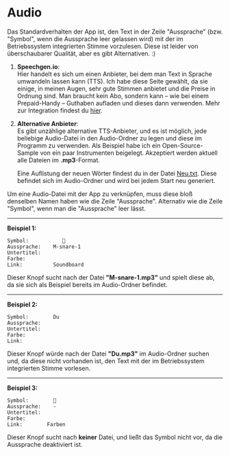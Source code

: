 # Audio

Das Standardverhalten der App ist, den Text in der Zeile "Aussprache" (bzw. "Symbol", wenn die Aussprache leer gelassen wird) mit der im Betriebssystem integrierten Stimme vorzulesen. Diese ist leider von überschaubarer Qualität, aber es gibt Alternativen. :)

1. **Speechgen.io**:  
   Hier handelt es sich um einen Anbieter, bei dem man Text in Sprache umwandeln lassen kann (TTS). Ich habe diese Seite gewählt, da sie einige, in meinen Augen, sehr gute Stimmen anbietet und die Preise in Ordnung sind. Man braucht kein Abo, sondern kann – wie bei einem Prepaid-Handy – Guthaben aufladen und dieses dann verwenden. Mehr zur Integration findest du [hier](https://github.com/c-smo/TalkTree-Edit/blob/main/TalkTree_Edit/Anleitungen/Einstellungen/Speechgen.md).

2. **Alternative Anbieter**:  
   Es gibt unzählige alternative TTS-Anbieter, und es ist möglich, jede beliebige Audio-Datei in den Audio-Ordner zu legen und diese im Programm zu verwenden. Als Beispiel habe ich ein Open-Source-Sample von ein paar Instrumenten beigelegt. Akzeptiert werden aktuell alle Dateien im **.mp3**-Format.

   Eine Auflistung der neuen Wörter findest du in der Datei [Neu.txt](https://github.com/c-smo/TalkTree-Edit/blob/main/TalkTree_Edit/Anleitungen/Audio/Neu.md). Diese befindet sich im Audio-Ordner und wird bei jedem Start neu generiert.

Um eine Audio-Datei mit der App zu verknüpfen, muss diese bloß denselben Namen haben wie die Zeile "Aussprache". Alternativ wie die Zeile "Symbol", wenn man die "Aussprache" leer lässt.

---

**Beispiel 1:**

```
Symbol:           🥁
Aussprache:    M-snare-1
Untertitel:
Farbe:
Link:          Soundboard
```

Dieser Knopf sucht nach der Datei **"M-snare-1.mp3"** und spielt diese ab, da sie sich als Beispiel bereits im Audio-Ordner befindet.

---

**Beispiel 2:**

```
Symbol:        Du
Aussprache:
Untertitel:
Farbe:
Link:
```

Dieser Knopf würde nach der Datei **"Du.mp3"** im Audio-Ordner suchen und, da diese nicht vorhanden ist, den Text mit der im Betriebssystem integrierten Stimme vorlesen.

---

**Beispiel 3:**

```
Symbol:        🌈
Aussprache:    -
Untertitel:
Farbe:
Link:        Farben
```

Dieser Knopf sucht nach **keiner** Datei, und ließt das Symbol nicht vor, da die Aussprache deaktiviert ist.
